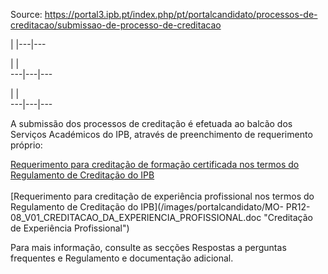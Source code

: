 Source: https://portal3.ipb.pt/index.php/pt/portalcandidato/processos-de-creditacao/submissao-de-processo-de-creditacao

| |---|---  
  
| |   
---|---|---  
  
| |   
---|---|---  
  
  

A submissão dos processos de creditação é efetuada ao balcão dos Serviços
Académicos do IPB, através de preenchimento de requerimento próprio:  
  
[Requerimento para creditação de formação certificada nos termos do
Regulamento de Creditação do IPB  
](/images/portalcandidato/MO-PR12-07_V01_CREDITACAO_CERTIFICADA.doc
"Creditação de Formação Certificada")  
[Requerimento para creditação de experiência profissional nos termos do
Regulamento de Creditação do IPB](/images/portalcandidato/MO-
PR12-08_V01_CREDITACAO_DA_EXPERIENCIA_PROFISSIONAL.doc "Creditação de
Experiência Profissional")  
  
Para mais informação, consulte as secções Respostas a perguntas frequentes e
Regulamento e documentação adicional.  
  
